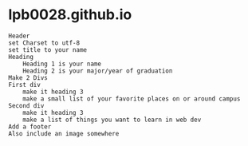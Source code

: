 # lpb0028.github.io

    Header
    set Charset to utf-8
    set title to your name
    Heading
        Heading 1 is your name
        Heading 2 is your major/year of graduation
    Make 2 Divs
    First div
        make it heading 3
        make a small list of your favorite places on or around campus
    Second div
        make it heading 3
        make a list of things you want to learn in web dev
    Add a footer
    Also include an image somewhere